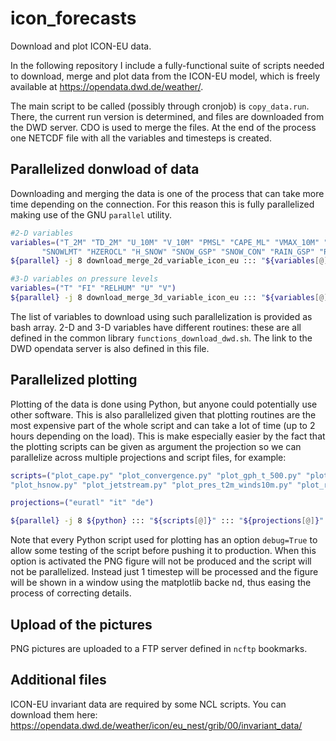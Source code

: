 # icon_forecasts
Download and plot ICON-EU data.

In the following repository I include a fully-functional suite of scripts 
needed to download, merge and plot data from the ICON-EU model,
which is freely available at https://opendata.dwd.de/weather/.

The main script to be called (possibly through cronjob) is `copy_data.run`. 
There, the current run version is determined, and files are downloaded from the DWD server.
CDO is used to merge the files. At the end of the process one NETCDF file with all the variables and timesteps is created.

## Parallelized donwload of data 
Downloading and merging the data is one of the process that can take more time depending on the connection.
For this reason this is fully parallelized making use of the GNU `parallel` utility.
```bash
#2-D variables
variables=("T_2M" "TD_2M" "U_10M" "V_10M" "PMSL" "CAPE_ML" "VMAX_10M" "TOT_PREC" "CLCL" "CLCH" "CLCT" 
	   "SNOWLMT" "HZEROCL" "H_SNOW" "SNOW_GSP" "SNOW_CON" "RAIN_GSP" "RAIN_CON" "TMAX_2M" "TMIN_2M")
${parallel} -j 8 download_merge_2d_variable_icon_eu ::: "${variables[@]}"

#3-D variables on pressure levels
variables=("T" "FI" "RELHUM" "U" "V")
${parallel} -j 8 download_merge_3d_variable_icon_eu ::: "${variables[@]}"
```
The list of variables to download using such parallelization is provided as bash array. 2-D and 3-D variables have different
routines: these are all defined in the common library `functions_download_dwd.sh`. The link to the DWD opendata server is also defined in this file.

## Parallelized plotting
Plotting of the data is done using Python, but anyone could potentially use other software. This is also parallelized
given that plotting routines are the most expensive part of the whole script and can take a lot of time (up to 2 hours
depending on the load).
This is make especially easier by the
fact that the plotting scripts can be given as argument the projection so we can parallelize across multiple projections
and script files, for example:
```bash
scripts=("plot_cape.py" "plot_convergence.py" "plot_gph_t_500.py" "plot_gph_t_850.py" "plot_gph_thetae_850.py" 
"plot_hsnow.py" "plot_jetstream.py" "plot_pres_t2m_winds10m.py" "plot_rain_acc.py" "plot_rain_clouds.py" "plot_winds10m.py")

projections=("euratl" "it" "de")

${parallel} -j 8 ${python} ::: "${scripts[@]}" ::: "${projections[@]}"
```
Note that every Python script used for plotting has an option `debug=True` to allow some testing of the script before pushing it to production. When this option is activated the PNG figure will not be produced and the script will not be parallelized. Instead just 1 timestep will be processed and the figure will be shown in a window using the matplotlib backe
nd, thus easing the process of correcting details.

## Upload of the pictures
PNG pictures are uploaded to a FTP server defined in `ncftp` bookmarks.

## Additional files
ICON-EU invariant data are required by some NCL scripts. You can download them here: https://opendata.dwd.de/weather/icon/eu_nest/grib/00/invariant_data/
